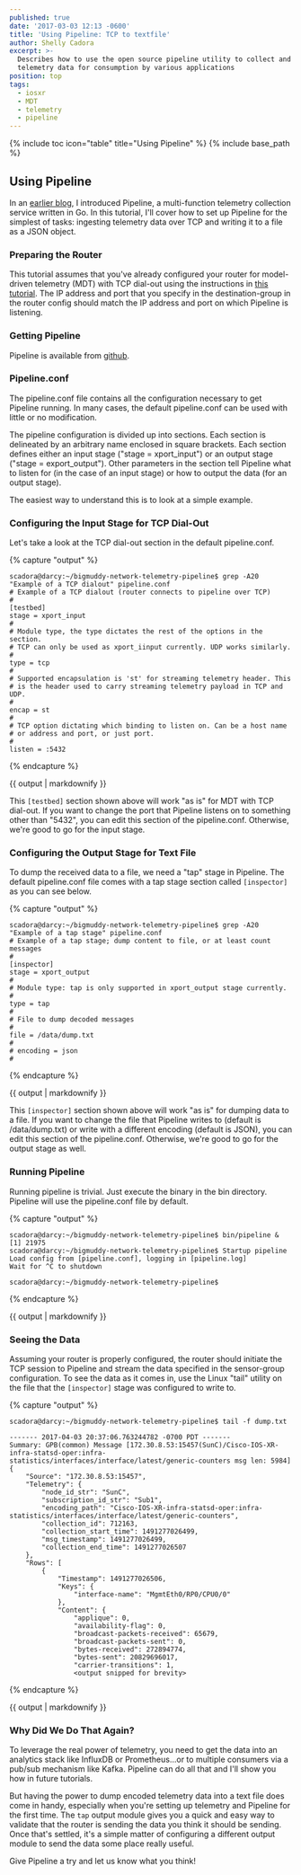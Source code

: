 ```yaml
---
published: true
date: '2017-03-03 12:13 -0600'
title: 'Using Pipeline: TCP to textfile'
author: Shelly Cadora
excerpt: >-
  Describes how to use the open source pipeline utility to collect and transform
  telemetry data for consumption by various applications
position: top
tags:
  - iosxr
  - MDT
  - telemetry
  - pipeline
---
```


{% include toc icon="table" title="Using Pipeline" %}
{% include base_path %}

## Using Pipeline 
In an [earlier blog](http://blogs.cisco.com/sp/introducing-pipeline-a-model-driven-telemetry-collection-service), I introduced Pipeline, a multi-function telemetry collection service written in Go.  In this tutorial, I'll cover how to set up Pipeline for the simplest of tasks:  ingesting telemetry data over TCP and writing it to a file as a JSON object.

### Preparing the Router
This tutorial assumes that you've already configured your router for model-driven telemetry (MDT) with TCP dial-out using the instructions in [this tutorial](https://xrdocs.github.io/telemetry/tutorials/2016-07-21-configuring-model-driven-telemetry-mdt/). The IP address and port that you specify in the destination-group in the router config should match the IP address and port on which Pipeline is listening.

### Getting Pipeline
Pipeline is available from [github](https://github.com/cisco/bigmuddy-network-telemetry-pipeline).   

### Pipeline.conf
The pipeline.conf file contains all the configuration necessary to get Pipeline running.  In many cases, the default pipeline.conf can be used with little or no modification. 

The pipeline configuration is divided up into sections.  Each section is delineated by an arbitrary name enclosed in square brackets.  Each section defines either an input stage ("stage = xport_input") or an output stage ("stage = export_output").  Other parameters in the section tell Pipeline what to listen for (in the case of an input stage) or how to output the data (for an output stage).

The easiest way to understand this is to look at a simple example.

### Configuring the Input Stage for TCP Dial-Out
Let's take a look at the TCP dial-out section in the default pipeline.conf.

{% capture "output" %}

```
scadora@darcy:~/bigmuddy-network-telemetry-pipeline$ grep -A20 "Example of a TCP dialout" pipeline.conf
# Example of a TCP dialout (router connects to pipeline over TCP)
#
[testbed]
stage = xport_input
#
# Module type, the type dictates the rest of the options in the section.
# TCP can only be used as xport_iinput currently. UDP works similarly.
#
type = tcp
#
# Supported encapsulation is 'st' for streaming telemetry header. This
# is the header used to carry streaming telemetry payload in TCP and UDP.
#
encap = st
#
# TCP option dictating which binding to listen on. Can be a host name
# or address and port, or just port.
#
listen = :5432
```  
{% endcapture %}

<div class="notice--warning">
{{ output | markdownify }}
</div>

This ```[testbed]``` section shown above will work "as is" for MDT with TCP dial-out.  If you want to change the port that Pipeline listens on to something other than "5432", you can edit this section of the pipeline.conf.  Otherwise, we're good to go for the input stage.

### Configuring the Output Stage for Text File
To dump the received data to a file, we need a "tap" stage in Pipeline.  The default pipeline.conf file comes with a tap stage section called ```[inspector]``` as you can see below.

{% capture "output" %}

```
scadora@darcy:~/bigmuddy-network-telemetry-pipeline$ grep -A20 "Example of a tap stage" pipeline.conf
# Example of a tap stage; dump content to file, or at least count messages
#
[inspector]
stage = xport_output
#
# Module type: tap is only supported in xport_output stage currently.
#
type = tap
#
# File to dump decoded messages
#
file = /data/dump.txt
#
# encoding = json
#
```  
{% endcapture %}

<div class="notice--warning">
{{ output | markdownify }}
</div>

This ```[inspector]``` section shown above will work "as is" for dumping data to a file.  If you want to change the file that Pipeline writes to (default is /data/dump.txt) or write with a different encoding (default is JSON), you can edit this section of the pipeline.conf.  Otherwise, we're good to go for the output stage as well.

### Running Pipeline
Running pipeline is trivial.  Just execute the binary in the bin directory.  Pipeline will use the pipeline.conf file by default.

{% capture "output" %}

```
scadora@darcy:~/bigmuddy-network-telemetry-pipeline$ bin/pipeline &
[1] 21975
scadora@darcy:~/bigmuddy-network-telemetry-pipeline$ Startup pipeline
Load config from [pipeline.conf], logging in [pipeline.log]
Wait for ^C to shutdown

scadora@darcy:~/bigmuddy-network-telemetry-pipeline$

```  
{% endcapture %}

<div class="notice--warning">
{{ output | markdownify }}
</div>

### Seeing the Data
Assuming your router is properly configured, the router should initiate the TCP session to Pipeline and stream the data specified in the sensor-group configuration.  To see the data as it comes in, use the Linux "tail" utility on the file that the ```[inspector]``` stage was configured to write to.

{% capture "output" %}

```
scadora@darcy:~/bigmuddy-network-telemetry-pipeline$ tail -f dump.txt

------- 2017-04-03 20:37:06.763244782 -0700 PDT -------
Summary: GPB(common) Message [172.30.8.53:15457(SunC)/Cisco-IOS-XR-infra-statsd-oper:infra-statistics/interfaces/interface/latest/generic-counters msg len: 5984]
{
    "Source": "172.30.8.53:15457",
    "Telemetry": {
        "node_id_str": "SunC",
        "subscription_id_str": "Sub1",
        "encoding_path": "Cisco-IOS-XR-infra-statsd-oper:infra-statistics/interfaces/interface/latest/generic-counters",
        "collection_id": 712163,
        "collection_start_time": 1491277026499,
        "msg_timestamp": 1491277026499,
        "collection_end_time": 1491277026507
    },
    "Rows": [
        {   
            "Timestamp": 1491277026506,
            "Keys": {
                "interface-name": "MgmtEth0/RP0/CPU0/0"
            },
            "Content": {
                "applique": 0,
                "availability-flag": 0,
                "broadcast-packets-received": 65679,
                "broadcast-packets-sent": 0,
                "bytes-received": 272894774,
                "bytes-sent": 20829696017,
                "carrier-transitions": 1,
                <output snipped for brevity>

```  
{% endcapture %}

<div class="notice--warning">
{{ output | markdownify }}
</div>

### Why Did We Do That Again?
To leverage the real power of telemetry, you need to get the data into an analytics stack like InfluxDB or Prometheus...or to multiple consumers via a pub/sub mechanism like Kafka.  Pipeline can do all that and I'll show you how in future tutorials.

But having the power to dump encoded telemetry data into a text file does come in handy, especially when you're setting up telemetry and Pipeline for the first time.  The ```tap``` output module gives you a quick and easy way to validate that the router is sending the data you think it should be sending.  Once that's settled, it's a simple matter of configuring a different output module to send the data some place really useful.

Give Pipeline a try and let us know what you think!
